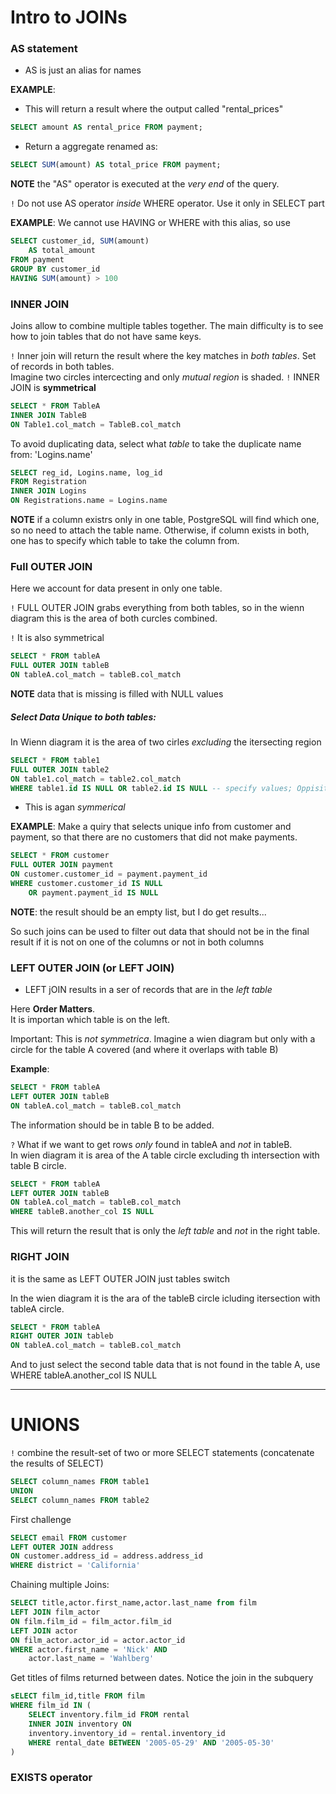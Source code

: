 # Intro to JOINs

### AS statement

- AS is just an alias for names

__EXAMPLE__:
- This will return a result where the output called "rental_prices"
```sql 
SELECT amount AS rental_price FROM payment; 
```


- Return a aggregate renamed as: 
```sql 
SELECT SUM(amount) AS total_price FROM payment; 
```

__NOTE__ the "AS" operator is executed at the _very end_ of the query.  

`!` Do not use AS operator _inside_ WHERE operator. Use it only in SELECT part

__EXAMPLE__: 
We cannot use HAVING or WHERE with this alias, so use 
```sql
SELECT customer_id, SUM(amount) 
	AS total_amount 
FROM payment 
GROUP BY customer_id
HAVING SUM(amount) > 100
```


### INNER JOIN

Joins allow to combine multiple tables together. The main difficulty is to see how to join tables that do not have same keys. 

`!` Inner join will return the result where the key matches in _both tables_. 
Set of records in both tables.  
Imagine two circles intercecting and only _mutual region_ is shaded. 
`!` INNER JOIN is __symmetrical__

```sql
SELECT * FROM TableA 
INNER JOIN TableB 
ON Table1.col_match = TableB.col_match 
```

To avoid duplicating data, select what _table_ to take the duplicate name from: 'Logins.name'
```sql
SELECT reg_id, Logins.name, log_id 
FROM Registration
INNER JOIN Logins
ON Registrations.name = Logins.name
```

__NOTE__ if a column existrs only in one table, PostgreSQL will find which one, so no need to attach the table name. Otherwise, if column exists in both, one has to specify which table to take the column from. 


### Full OUTER JOIN

Here we account for data present in only one table.  

`!` FULL OUTER JOIN grabs everything from both tables, so in the wienn diagram this is the area of both curcles combined. 

`!` It is also symmetrical

```sql
SELECT * FROM tableA 
FULL OUTER JOIN tableB
ON tableA.col_match = tableB.col_match
```

__NOTE__ data that is missing is filled with NULL values

##### Select Data Unique to both tables:
In Wienn diagram it is the area of two cirles _excluding_ the itersecting region
```sql
SELECT * FROM table1 
FULL OUTER JOIN table2
ON table1.col_match = table2.col_match
WHERE table1.id IS NULL OR table2.id IS NULL -- specify values; Oppisite to Inner Join
```
- This is agan _symmerical_

__EXAMPLE__: Make a quiry that selects unique info from customer and payment, so that there are no customers that did not make payments. 
```sql
SELECT * FROM customer
FULL OUTER JOIN payment
ON customer.customer_id = payment.payment_id
WHERE customer.customer_id IS NULL 
	OR payment.payment_id IS NULL
```
__NOTE__: the result should be an empty list, but I do get results...

So such joins can be used to filter out data that should not be in the final result if it is not on one of the columns or not in both columns


### LEFT OUTER JOIN (or LEFT JOIN)

- LEFT jOIN results in a ser of records that are in the _left table_

Here __Order Matters__.  
It is importan which table is on the left.  


Important: This is _not symmetrica_. 
Imagine a wien diagram but only with a circle for the table A covered (and where it overlaps with table B)

__Example__:
```sql
SELECT * FROM tableA
LEFT OUTER JOIN tableB
ON tableA.col_match = tableB.col_match
```

The information should be in table B to be added.  

`?` What if we want to get rows _only_ found in tableA and _not_ in tableB.  
In wien diagram it is area of the A table circle excluding th intersection with table B circle.  
```sql
SELECT * FROM tableA
LEFT OUTER JOIN tableB
ON tableA.col_match = tableB.col_match
WHERE tableB.another_col IS NULL
```

This will return the result that is only the _left table_ and _not_ in the right table.  


### RIGHT JOIN  

it is the same as LEFT OUTER JOIN just tables switch

In the wien diagram it is the ara of the tableB circle icluding itersection with tableA circle. 

```sql
SELECT * FROM tableA
RIGHT OUTER JOIN tableb
ON tableA.col_match = tableB.col_match
```

And to just select the second table data that is not found in the table A, use 
WHERE tableA.another_col IS NULL

---

# UNIONS

`!` combine the result-set of two or more SELECT statements (concatenate the results of SELECT)

```sql
SELECT column_names FROM table1
UNION
SELECT column_names FROM table2
```

First challenge
```sql
SELECT email FROM customer
LEFT OUTER JOIN address
ON customer.address_id = address.address_id
WHERE district = 'California'
```

Chaining multiple Joins:

```sql
SELECT title,actor.first_name,actor.last_name from film
LEFT JOIN film_actor
ON film.film_id = film_actor.film_id
LEFT JOIN actor
ON film_actor.actor_id = actor.actor_id
WHERE actor.first_name = 'Nick' AND 
	actor.last_name = 'Wahlberg'
```

Get titles of films returned between dates. Notice the join in the subquery
```sql
sELECT film_id,title FROM film
WHERE film_id IN (
	SELECT inventory.film_id FROM rental
	INNER JOIN inventory ON
	inventory.inventory_id = rental.inventory_id
	WHERE rental_date BETWEEN '2005-05-29' AND '2005-05-30'
)
```

### EXISTS operator